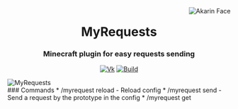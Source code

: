 <img src="https://i.loli.net/2018/05/17/5afd869c443ef.png" alt="Akarin Face" align="right">
<div align="center">
  <h1>MyRequests</h1>
  <h3>Minecraft plugin for easy requests sending</h3>

  [![Vk](https://img.shields.io/badge/vk-DeelTer-9cf)](https://vk.com/DeelTer/)
  [![Build](https://img.shields.io/badge/builds-check%20it-green)](https://github.com/DeelTer/MyRequests/releases)
</div>

<img src="https://sun9-65.userapi.com/Wv9Mugi1mNOs4cmL2r1kNuY8tzZbrzxhLwpXAw/aTKX8_JFyxU.jpg" alt="MyRequests" align="center">

<div align="left">
### Commands
* /myrequest reload - Reload config
* /myrequest send <id> - Send a request by the prototype in the config
* /myrequest get <id - Get response about request
</div>

